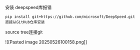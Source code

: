 安装 deepspeed库报错
```
pip install git+https://github.com/microsoft/DeepSpeed.git
直接从GitHub仓库安装
```


source tree连接git

![[Pasted image 20250526100158.png]]